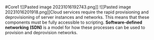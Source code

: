 #Core1 
![[Pasted image 20231016192743.png]]
![[Pasted image 20231016201918.png]]Cloud services require the rapid provisioning and deprovisioning of server instances and networks. This means that these components must be fully accessible to scripting. **Software-defined networking (SDN)** is a model for how these processes can be used to provision and deprovision networks.


